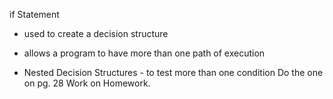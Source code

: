 if Statement
- used to create a decision structure
- allows a program to have more than one path of execution




- Nested Decision Structures - to test more than one condition
  Do the one on pg. 28
  Work on Homework.
